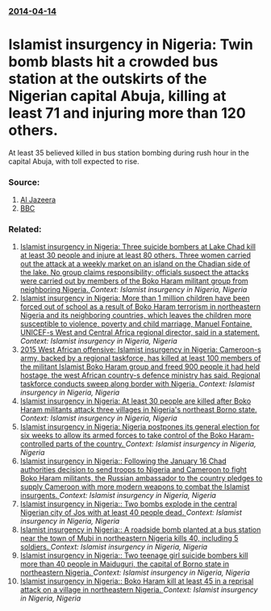 ### [2014-04-14](/news/2014/04/14/index.md)

# Islamist insurgency in Nigeria: Twin bomb blasts hit a crowded bus station at the outskirts of the Nigerian capital Abuja, killing at least 71 and injuring more than 120 others. 

At least 35 believed killed in bus station bombing during rush hour in the capital Abuja, with toll expected to rise.


### Source:

1. [Al Jazeera](http://www.aljazeera.com/news/africa/2014/04/bus-station-bombed-abuja-rush-hour-20144147323279272.html)
2. [BBC](http://www.bbc.com/news/world-africa-27018751)

### Related:

1. [Islamist insurgency in Nigeria: Three suicide bombers at Lake Chad kill at least 30 people and injure at least 80 others. Three women carried out the attack at a weekly market on an island on the Chadian side of the lake. No group claims responsibility; officials suspect the attacks were carried out by members of the Boko Haram militant group from neighboring Nigeria. ](/news/2015/12/5/islamist-insurgency-in-nigeria-three-suicide-bombers-at-lake-chad-kill-at-least-30-people-and-injure-at-least-80-others-three-women-carrie.md) _Context: Islamist insurgency in Nigeria, Nigeria_
2. [Islamist insurgency in Nigeria: More than 1 million children have been forced out of school as a result of Boko Haram terrorism in northeastern Nigeria and its neighboring countries, which leaves the children more susceptible to violence, poverty and child marriage, Manuel Fontaine, UNICEF-s West and Central Africa regional director, said in a statement. ](/news/2015/12/22/islamist-insurgency-in-nigeria-more-than-1-million-children-have-been-forced-out-of-school-as-a-result-of-boko-haram-terrorism-in-northeast.md) _Context: Islamist insurgency in Nigeria, Nigeria_
3. [2015 West African offensive: Islamist insurgency in Nigeria: Cameroon-s army, backed by a regional taskforce, has killed at least 100 members of the militant Islamist Boko Haram group and freed 900 people it had held hostage, the west African country-s defence ministry has said. Regional taskforce conducts sweep along border with Nigeria. ](/news/2015/12/2/2015-west-african-offensive-islamist-insurgency-in-nigeria-cameroon-s-army-backed-by-a-regional-taskforce-has-killed-at-least-100-memb.md) _Context: Islamist insurgency in Nigeria, Nigeria_
4. [Islamist insurgency in Nigeria: At least 30 people are killed after Boko Haram militants attack three villages in Nigeria's northeast Borno state. ](/news/2015/12/15/islamist-insurgency-in-nigeria-at-least-30-people-are-killed-after-boko-haram-militants-attack-three-villages-in-nigeria-s-northeast-borno.md) _Context: Islamist insurgency in Nigeria, Nigeria_
5. [Islamist insurgency in Nigeria: Nigeria postpones its general election for six weeks to allow its armed forces to take control of the Boko Haram-controlled parts of the country. ](/news/2015/02/7/islamist-insurgency-in-nigeria-nigeria-postpones-its-general-election-for-six-weeks-to-allow-its-armed-forces-to-take-control-of-the-boko-h.md) _Context: Islamist insurgency in Nigeria, Nigeria_
6. [Islamist insurgency in Nigeria:: Following the January 16 Chad authorities decision to send troops to Nigeria and Cameroon to fight Boko Haram militants, the Russian ambassador to the country pledges to supply Cameroon with more modern weapons to combat the Islamist insurgents. ](/news/2015/01/17/islamist-insurgency-in-nigeria-following-the-january-16-chad-authorities-decision-to-send-troops-to-nigeria-and-cameroon-to-fight-boko-har.md) _Context: Islamist insurgency in Nigeria, Nigeria_
7. [Islamist insurgency in Nigeria:: Two bombs explode in the central Nigerian city of Jos with at least 40 people dead. ](/news/2014/12/11/islamist-insurgency-in-nigeria-two-bombs-explode-in-the-central-nigerian-city-of-jos-with-at-least-40-people-dead.md) _Context: Islamist insurgency in Nigeria, Nigeria_
8. [Islamist insurgency in Nigeria:: A roadside bomb planted at a bus station near the town of Mubi in northeastern Nigeria kills 40, including 5 soldiers. ](/news/2014/11/27/islamist-insurgency-in-nigeria-a-roadside-bomb-planted-at-a-bus-station-near-the-town-of-mubi-in-northeastern-nigeria-kills-40-including.md) _Context: Islamist insurgency in Nigeria, Nigeria_
9. [Islamist insurgency in Nigeria:: Two teenage girl suicide bombers kill more than 40 people in Maiduguri, the capital of Borno state in northeastern Nigeria. ](/news/2014/11/25/islamist-insurgency-in-nigeria-two-teenage-girl-suicide-bombers-kill-more-than-40-people-in-maiduguri-the-capital-of-borno-state-in-north.md) _Context: Islamist insurgency in Nigeria, Nigeria_
10. [Islamist insurgency in Nigeria:: Boko Haram kill at least 45 in a reprisal attack on a village in northeastern Nigeria. ](/news/2014/11/19/islamist-insurgency-in-nigeria-boko-haram-kill-at-least-45-in-a-reprisal-attack-on-a-village-in-northeastern-nigeria.md) _Context: Islamist insurgency in Nigeria, Nigeria_
